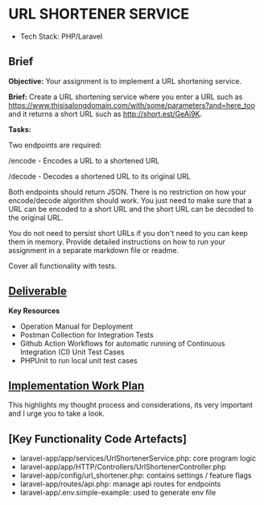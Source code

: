 # URL SHORTENER SERVICE
- Tech Stack: PHP/Laravel

## Brief
**Objective:** 
Your assignment is to implement a URL shortening service.

**Brief:** 
Create a URL shortening service where you enter a URL such as https://www.thisisalongdomain.com/with/some/parameters?and=here_too and it returns a short URL such as http://short.est/GeAi9K.

**Tasks:**

Two endpoints are required:

/encode - Encodes a URL to a shortened URL

/decode - Decodes a shortened URL to its original URL

Both endpoints should return JSON. There is no restriction on how your encode/decode algorithm should work. You just need to make sure that a URL can be encoded to a short URL and the short URL can be decoded to the original URL.

You do not need to persist short URLs if you don't need to you can keep them in memory. Provide detailed instructions on how to run your assignment in a separate markdown file or readme.

Cover all functionality with tests.


## [Deliverable](./docs/readme.md)
**Key Resources**
- Operation Manual for Deployment
- Postman Collection for Integration Tests
- Github Action Workflows for automatic running of Continuous Integration (CI) Unit Test Cases
- PHPUnit to run local unit test cases  

## [Implementation Work Plan](./work-plan.md)
This highlights my thought process and considerations, its very important and I urge you to take a look.

## [Key Functionality Code Artefacts]
- laravel-app/app/services/UrlShortenerService.php: core program logic
- laravel-app/app/HTTP/Controllers/UrlShortenerController.php
- laravel-app/config/url_shortener.php: contains settings / feature flags
- laravel-app/routes/api.php: manage api routes for endpoints
- laravel-app/.env.simple-example: used to generate env file